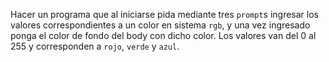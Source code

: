 Hacer un programa que al iniciarse pida mediante tres `prompt`s ingresar los valores correspondientes a un color en sistema `rgb`, y una vez ingresado ponga el color de fondo del body con dicho color. Los valores van del 0 al 255 y corresponden a `rojo`, `verde` y `azul`.

